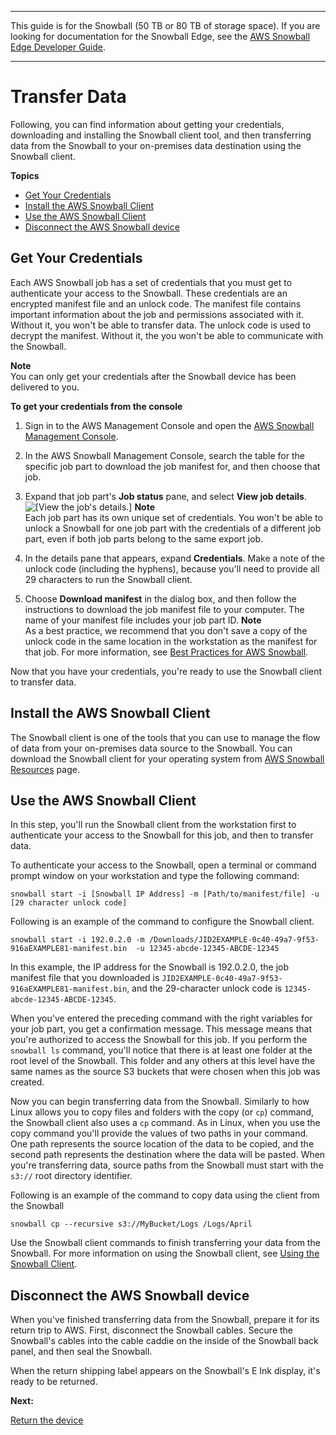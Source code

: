--------

This guide is for the Snowball \(50 TB or 80 TB of storage space\)\. If you are looking for documentation for the Snowball Edge, see the [AWS Snowball Edge Developer Guide](http://docs.aws.amazon.com/snowball/latest/developer-guide/whatisedge.html)\.

--------

# Transfer Data<a name="transfer-export"></a>

Following, you can find information about getting your credentials, downloading and installing the Snowball client tool, and then transferring data from the Snowball to your on\-premises data destination using the Snowball client\.

**Topics**
+ [Get Your Credentials](#unlockexport)
+ [Install the AWS Snowball Client](#download-export)
+ [Use the AWS Snowball Client](#exporttransfer)
+ [Disconnect the AWS Snowball device](#disconnectexport)

## Get Your Credentials<a name="unlockexport"></a>

Each AWS Snowball job has a set of credentials that you must get to authenticate your access to the Snowball\. These credentials are an encrypted manifest file and an unlock code\. The manifest file contains important information about the job and permissions associated with it\. Without it, you won't be able to transfer data\. The unlock code is used to decrypt the manifest\. Without it, the you won't be able to communicate with the Snowball\.

**Note**  
You can only get your credentials after the Snowball device has been delivered to you\.

**To get your credentials from the console**

1. Sign in to the AWS Management Console and open the [AWS Snowball Management Console](https://console.aws.amazon.com/importexport/home?region=us-west-2)\.

1. In the AWS Snowball Management Console, search the table for the specific job part to download the job manifest for, and then choose that job\.

1. Expand that job part's **Job status** pane, and select **View job details**\.  
![\[View the job's details.\]](http://docs.aws.amazon.com/snowball/latest/ug/images/getcredentials-600w.png)
**Note**  
Each job part has its own unique set of credentials\. You won't be able to unlock a Snowball for one job part with the credentials of a different job part, even if both job parts belong to the same export job\. 

1. In the details pane that appears, expand **Credentials**\. Make a note of the unlock code \(including the hyphens\), because you'll need to provide all 29 characters to run the Snowball client\.

1. Choose **Download manifest** in the dialog box, and then follow the instructions to download the job manifest file to your computer\. The name of your manifest file includes your job part ID\.
**Note**  
As a best practice, we recommend that you don't save a copy of the unlock code in the same location in the workstation as the manifest for that job\. For more information, see [Best Practices for AWS Snowball](BestPractices.md)\.

Now that you have your credentials, you're ready to use the Snowball client to transfer data\.

## Install the AWS Snowball Client<a name="download-export"></a>

The Snowball client is one of the tools that you can use to manage the flow of data from your on\-premises data source to the Snowball\. You can download the Snowball client for your operating system from [AWS Snowball Resources](http://aws.amazon.com/snowball/resources/) page\.

## Use the AWS Snowball Client<a name="exporttransfer"></a>

In this step, you'll run the Snowball client from the workstation first to authenticate your access to the Snowball for this job, and then to transfer data\. 

To authenticate your access to the Snowball, open a terminal or command prompt window on your workstation and type the following command:

 `snowball start -i [Snowball IP Address] -m [Path/to/manifest/file] -u [29 character unlock code]`

Following is an example of the command to configure the Snowball client\.

```
snowball start -i 192.0.2.0 -m /Downloads/JID2EXAMPLE-0c40-49a7-9f53-916aEXAMPLE81-manifest.bin  -u 12345-abcde-12345-ABCDE-12345
```

In this example, the IP address for the Snowball is 192\.0\.2\.0, the job manifest file that you downloaded is `JID2EXAMPLE-0c40-49a7-9f53-916aEXAMPLE81-manifest.bin`, and the 29\-character unlock code is `12345-abcde-12345-ABCDE-12345`\.

When you've entered the preceding command with the right variables for your job part, you get a confirmation message\. This message means that you're authorized to access the Snowball for this job\. If you perform the `snowball ls` command, you'll notice that there is at least one folder at the root level of the Snowball\. This folder and any others at this level have the same names as the source S3 buckets that were chosen when this job was created\.

Now you can begin transferring data from the Snowball\. Similarly to how Linux allows you to copy files and folders with the copy \(or `cp`\) command, the Snowball client also uses a `cp` command\. As in Linux, when you use the copy command you'll provide the values of two paths in your command\. One path represents the source location of the data to be copied, and the second path represents the destination where the data will be pasted\. When you're transferring data, source paths from the Snowball must start with the `s3://` root directory identifier\.

Following is an example of the command to copy data using the client from the Snowball

```
snowball cp --recursive s3://MyBucket/Logs /Logs/April
```

Use the Snowball client commands to finish transferring your data from the Snowball\. For more information on using the Snowball client, see [Using the Snowball Client](using-client.md)\. 

## Disconnect the AWS Snowball device<a name="disconnectexport"></a>

When you've finished transferring data from the Snowball, prepare it for its return trip to AWS\. First, disconnect the Snowball cables\. Secure the Snowball's cables into the cable caddie on the inside of the Snowball back panel, and then seal the Snowball\.

When the return shipping label appears on the Snowball's E Ink display, it's ready to be returned\.

**Next:**

 [Return the device](return-export.md) 